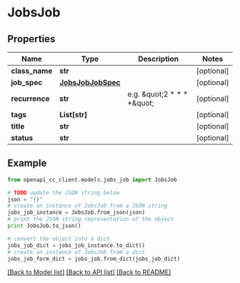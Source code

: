 # JobsJob


## Properties
Name | Type | Description | Notes
------------ | ------------- | ------------- | -------------
**class_name** | **str** |  | [optional] 
**job_spec** | [**JobsJobJobSpec**](JobsJobJobSpec.md) |  | [optional] 
**recurrence** | **str** | e.g. \&quot;2 * * * *\&quot; | [optional] 
**tags** | **List[str]** |  | [optional] 
**title** | **str** |  | [optional] 
**status** | **str** |  | [optional] 

## Example

```python
from openapi_cc_client.models.jobs_job import JobsJob

# TODO update the JSON string below
json = "{}"
# create an instance of JobsJob from a JSON string
jobs_job_instance = JobsJob.from_json(json)
# print the JSON string representation of the object
print JobsJob.to_json()

# convert the object into a dict
jobs_job_dict = jobs_job_instance.to_dict()
# create an instance of JobsJob from a dict
jobs_job_form_dict = jobs_job.from_dict(jobs_job_dict)
```
[[Back to Model list]](../README.md#documentation-for-models) [[Back to API list]](../README.md#documentation-for-api-endpoints) [[Back to README]](../README.md)


